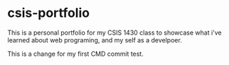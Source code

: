 # csis-portfolio

This is a personal portfolio for my CSIS 1430 class to showcase what i've learned about web programing, and my self as a develpoer.

This is a change for my first CMD commit test.